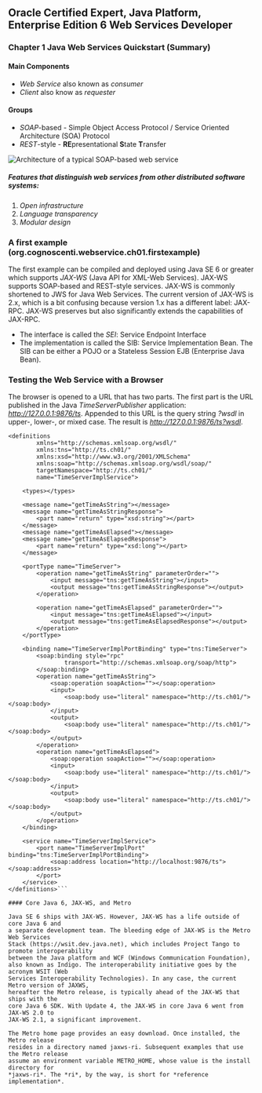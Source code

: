 ## Oracle Certified Expert, Java Platform, Enterprise Edition 6 Web Services Developer

### Chapter 1 Java Web Services Quickstart (Summary)

#### Main Components
* *Web Service* also known as *consumer*
* *Client* also know as *requester*

#### Groups

* *SOAP*-based - Simple Object Access Protocol / Service Oriented Architecture (SOA) Protocol
* *REST*-style - **RE**presentational **S**tate **T**ransfer

![Architecture of a typical SOAP-based web service](https://raw.github.com/gengstah/ocewsd/master/images/Fig.1-1.JPG)

##### Features that distinguish web services from other distributed software systems:

1. *Open infrastructure*
2. *Language transparency*
3. *Modular design*

### A first example (org.cognoscenti.webservice.ch01.firstexample)

The first example can be compiled and deployed using Java SE 6 or greater which 
supports *JAX-WS* (Java API for XML-Web Services). JAX-WS supports SOAP-based and REST-style services. JAX-WS is commonly
shortened to JWS for Java Web Services. The current version of JAX-WS is 2.x,
which is a bit confusing because version 1.x has a different label: JAX-RPC. JAX-WS 
preserves but also significantly extends the capabilities of JAX-RPC.

* The interface is called the *SEI*: Service Endpoint Interface
* The implementation is called the SIB: Service Implementation Bean. The SIB can be either a POJO or a Stateless Session EJB (Enterprise Java Bean).

### Testing the Web Service with a Browser

The browser is opened to a URL that has
two parts. The first part is the URL published in the Java *TimeServerPublisher* application:
*http://127.0.0.1:9876/ts*. Appended to this URL is the query string *?wsdl* in
upper-, lower-, or mixed case. The result is *http://127.0.0.1:9876/ts?wsdl*.

```<?xml version="1.0" encoding="UTF-8"?>
<definitions
		xmlns="http://schemas.xmlsoap.org/wsdl/"
		xmlns:tns="http://ts.ch01/"
		xmlns:xsd="http://www.w3.org/2001/XMLSchema"
		xmlns:soap="http://schemas.xmlsoap.org/wsdl/soap/"
		targetNamespace="http://ts.ch01/"
		name="TimeServerImplService">
	
	<types></types>

	<message name="getTimeAsString"></message>
	<message name="getTimeAsStringResponse">
		<part name="return" type="xsd:string"></part>
	</message>
	<message name="getTimeAsElapsed"></message>
	<message name="getTimeAsElapsedResponse">
		<part name="return" type="xsd:long"></part>
	</message>
	
	<portType name="TimeServer">
		<operation name="getTimeAsString" parameterOrder="">
			<input message="tns:getTimeAsString"></input>
			<output message="tns:getTimeAsStringResponse"></output>
		</operation>
		
		<operation name="getTimeAsElapsed" parameterOrder="">
			<input message="tns:getTimeAsElapsed"></input>
			<output message="tns:getTimeAsElapsedResponse"></output>
		</operation>
	</portType>
	
	<binding name="TimeServerImplPortBinding" type="tns:TimeServer">
		<soap:binding style="rpc"
				transport="http://schemas.xmlsoap.org/soap/http">
		</soap:binding>
		<operation name="getTimeAsString">
			<soap:operation soapAction=""></soap:operation>
			<input>
				<soap:body use="literal" namespace="http://ts.ch01/"></soap:body>
			</input>
			<output>
				<soap:body use="literal" namespace="http://ts.ch01/"></soap:body>
			</output>
		</operation>
		<operation name="getTimeAsElapsed">
			<soap:operation soapAction=""></soap:operation>
			<input>
				<soap:body use="literal" namespace="http://ts.ch01/"></soap:body>
			</input>
			<output>
				<soap:body use="literal" namespace="http://ts.ch01/"></soap:body>
			</output>
		</operation>
	</binding>
	
	<service name="TimeServerImplService">
		<port name="TimeServerImplPort" binding="tns:TimeServerImplPortBinding">
			<soap:address location="http://localhost:9876/ts"></soap:address>
		</port>
	</service>
</definitions>```

#### Core Java 6, JAX-WS, and Metro

Java SE 6 ships with JAX-WS. However, JAX-WS has a life outside of core Java 6 and
a separate development team. The bleeding edge of JAX-WS is the Metro Web Services
Stack (https://wsit.dev.java.net), which includes Project Tango to promote interoperability
between the Java platform and WCF (Windows Communication Foundation),
also known as Indigo. The interoperability initiative goes by the acronym WSIT (Web
Services Interoperability Technologies). In any case, the current Metro version of JAXWS,
hereafter the Metro release, is typically ahead of the JAX-WS that ships with the
core Java 6 SDK. With Update 4, the JAX-WS in core Java 6 went from JAX-WS 2.0 to
JAX-WS 2.1, a significant improvement.

The Metro home page provides an easy download. Once installed, the Metro release
resides in a directory named jaxws-ri. Subsequent examples that use the Metro release
assume an environment variable METRO_HOME, whose value is the install directory for
*jaxws-ri*. The *ri*, by the way, is short for *reference implementation*.